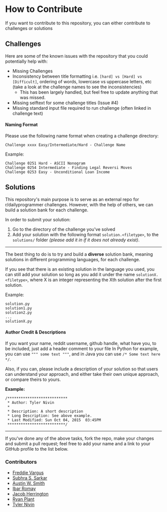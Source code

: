 # How to Contribute

If you want to contribute to this repository, you can either contribute to challenges or solutions


## Challenges

Here are some of the known issues with the repository that you could potentially help with:

- Missing Challenges
- Inconsistency between title formatting i.e. `[hard] vs [Hard] vs [Difficult]`, ordering of words, lowercase vs uppercase letters, etc (take a look at the challenge names to see the inconsistencies)
    -   This has been largely handled, but feel free to update anything that was missed.
- Missing selftext for some challenge titles (Issue #4)
- Missing standard input file required to run challenge (often linked in challenge text)

#### Naming Format

Please use the following name format when creating a challenge directory:

`Challenge xxxx Easy/Intermediate/Hard - Challenge Name`

Example:

```
Challenge 0251 Hard - ASCII Nonogram
Challenge 0254 Intermediate - Finding Legal Reversi Moves
Challenge 0253 Easy - Unconditional Loan Income
```

## Solutions

This repository's main purpose is to serve as an external repo for r/dailyprogrammer challenges. However, with the help of others, we can build a solution bank for each challenge.

In order to submit your solution:

1. Go to the directory of the challenge you've solved
2. Add your solution with the following format `solution.<filetype>`, to the `solutions/` folder *(please add it in if it does not already exist)*.

-------------
The best thing to do is to try and build a **diverse** solution bank, meaning solutions in different programming languages, for each challenge.

If you see that there is an existing solution in the language you used, you can still add your solution so long as you add it under the name `solutionX.<filetype>`, where X is an integer representing the Xth solution after the first solution.


Example:
```
solution.py
solution1.py
solution2.py
...
solutionX.py
```

#### Author Credit & Descriptions

If you want your name, reddit username, github handle, what have you, to be included, just add a header comment to your file
In Python for example, you can use `""" some text """`, and in Java you can use `/* Some text here */`.

Also, if you can, please include a description of your solution so that users can understand your approach, and either take their own unique approach, or compare theirs to yours.

**Example:**

```
/***************************
 * Author: Tyler Nivin
 *
 * Description: A short description 
 * Long Description: See above example.
 * Last Modified: Sun Oct 04, 2015  03:45PM
 **************************/
```

---------------------

If you've done any of the above tasks, fork the repo, make your changes and submit a pull request; feel free to add your name and a link to your GitHub profile to the list below.


### Contributors
- [Freddie Vargus](http://github.com/FreddieV4)
- [Subhra S. Sarkar](https://github.com/rurtle)
- [Austin W. Smith](https://github.com/AssailantLF)
- [Ibar Romay](https://github.com/rowmatrix)
- [Jacob Herrington](https://github.com/jacob-on-github)
- [Ryan Plant](https://github.com/ryanplant-au)
- [Tyler Nivin](https://github.com/twn346)
